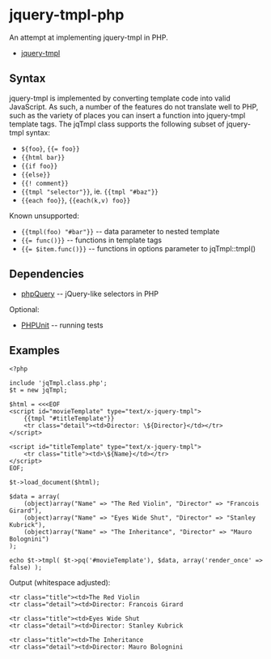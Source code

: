 jquery-tmpl-php
===============

An attempt at implementing jquery-tmpl in PHP.

* [jquery-tmpl](http://github.com/jquery/jquery-tmpl)

Syntax
------

jquery-tmpl is implemented by converting template code into valid JavaScript. As such, a number of the features do not translate well to PHP, such as the variety of places you can insert a function into jquery-tmpl template tags. The jqTmpl class supports the following subset of jquery-tmpl syntax:

* `${foo}`, `{{= foo}}`
* `{{html bar}}`
* `{{if foo}}`
* `{{else}}`
* `{{! comment}}`
* `{{tmpl "selector"}}`, ie. `{{tmpl "#baz"}}`
* `{{each foo}}`, `{{each(k,v) foo}}`

Known unsupported:

* `{{tmpl(foo) "#bar"}}` -- data parameter to nested template
* `{{= func()}}` -- functions in template tags
* `{{= $item.func()}}` -- functions in options parameter to jqTmpl::tmpl()

Dependencies
------------

* [phpQuery](http://code.google.com/p/phpquery/) -- jQuery-like selectors in PHP

Optional:

* [PHPUnit](http://www.phpunit.de/) -- running tests

Examples
--------

	<?php

	include 'jqTmpl.class.php';
	$t = new jqTmpl;

	$html = <<<EOF
	<script id="movieTemplate" type="text/x-jquery-tmpl"> 
		{{tmpl "#titleTemplate"}}
		<tr class="detail"><td>Director: \${Director}</td></tr>
	</script>

	<script id="titleTemplate" type="text/x-jquery-tmpl"> 
		<tr class="title"><td>\${Name}</td></tr>
	</script>
	EOF;

	$t->load_document($html);

	$data = array(
		(object)array("Name" => "The Red Violin", "Director" => "Francois Girard"),
		(object)array("Name" => "Eyes Wide Shut", "Director" => "Stanley Kubrick"),
		(object)array("Name" => "The Inheritance", "Director" => "Mauro Bolognini")
	);

	echo $t->tmpl( $t->pq('#movieTemplate'), $data, array('render_once' => false) );

Output (whitespace adjusted):

	<tr class="title"><td>The Red Violin
	<tr class="detail"><td>Director: Francois Girard

	<tr class="title"><td>Eyes Wide Shut
	<tr class="detail"><td>Director: Stanley Kubrick

	<tr class="title"><td>The Inheritance
	<tr class="detail"><td>Director: Mauro Bolognini
